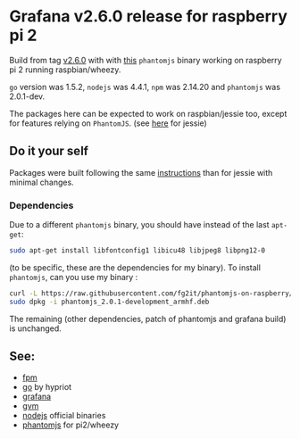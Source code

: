 # Grafana v2.6.0 release for raspberry pi 2
Build from tag [v2.6.0](https://github.com/grafana/grafana/tree/v2.6.0) with with
[this](https://github.com/fg2it/phantomjs-on-raspberry/tree/master/wheezy/2.0.1-development)
`phantomjs` binary working on raspberry pi 2 running raspbian/wheezy.

`go` version was 1.5.2, `nodejs` was 4.4.1, `npm` was 2.14.20 and `phantomjs` was
2.0.1-dev.

The packages here can be expected to work on raspbian/jessie too, except for
features relying on `PhantomJS`. (see [here](https://github.com/fg2it/grafana-on-raspberry/tree/master/jessie/v2.6.0) for jessie)


## Do it your self

Packages were built following the same [instructions](https://github.com/fg2it/grafana-on-raspberry/tree/master/jessie/v2.6.0)
than for jessie with minimal changes. 

### Dependencies
Due to a different `phantomjs` binary, you should have instead of the last `apt-get`:
```bash
sudo apt-get install libfontconfig1 libicu48 libjpeg8 libpng12-0
```
(to be specific, these are the dependencies for my binary).
To install `phantomjs`, can you use my binary :
```bash
curl -L https://raw.githubusercontent.com/fg2it/phantomjs-on-raspberry/master/wheezy/2.0.1-development/phantomjs_2.0.1-development_armhf.deb -o /tmp/phantomjs_2.0.1-development_armhf.deb
sudo dpkg -i phantomjs_2.0.1-development_armhf.deb
```

The remaining (other dependencies, patch of phantomjs and grafana build) is unchanged.

## See:
- [fpm](https://github.com/jordansissel/fpm)
- [go](http://blog.hypriot.com/post/how-to-compile-go-on-arm/) by hypriot
- [grafana](https://github.com/grafana/grafana/blob/v2.6.0/docs/sources/project/building_from_source.md)
- [gvm](https://github.com/moovweb/gvm)
- [nodejs](https://nodejs.org/dist/v4.4.1/node-v4.4.1-linux-armv7l.tar.xz) official binaries
- [phantomjs](https://github.com/fg2it/phantomjs-on-raspberry/tree/master/wheezy/2.0.1-development) for pi2/wheezy
